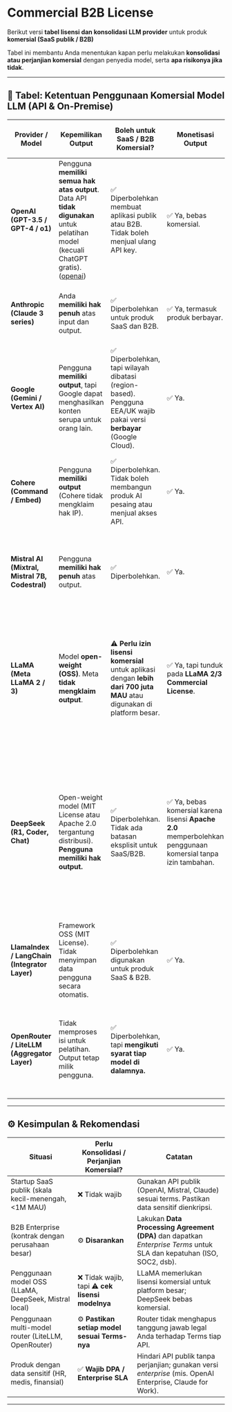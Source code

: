 # **Commercial B2B License**

Berikut versi **tabel lisensi dan konsolidasi LLM provider** untuk produk **komersial (SaaS publik / B2B)**

Tabel ini membantu Anda menentukan kapan perlu melakukan **konsolidasi atau perjanjian komersial** dengan penyedia model, serta **apa risikonya jika tidak**.

---

## 🧠 **Tabel: Ketentuan Penggunaan Komersial Model LLM (API & On-Premise)**

| **Provider / Model** | **Kepemilikan Output** | **Boleh untuk SaaS / B2B Komersial?** | **Monetisasi Output** | **Perlu Konsolidasi / Lisensi Enterprise?** | **Risiko / Catatan Hukum & Kepatuhan** |
| ------------------- | ------------------------------------------------------------------------------------------------------------------------- | ----------------------------------------------------------------------------------------------------------------------- | ------------------------------------------------------------------------------------------------------------ | --------------------------------------------------------------------------------------------------------------------------------------------- | --------------------------------------------------------------------------------------------------------------------------------------------------------------------------------------------------------- |
| **OpenAI (GPT-3.5 / GPT-4 / o1)** | Pengguna **memiliki semua hak atas output**. Data API **tidak digunakan** untuk pelatihan model (kecuali ChatGPT gratis).([openai][1]) | ✅ Diperbolehkan membuat aplikasi publik atau B2B. Tidak boleh menjual ulang API key.                                    | ✅ Ya, bebas komersial.                                                                                       | ⚙️ Tidak wajib, tapi **disarankan untuk Enterprise** jika memproses data sensitif (DPA tersedia).                                             | Pelanggaran Terms (mis. sharing key, bypass rate limit) dapat menyebabkan **pemblokiran akun**. Tanpa DPA → risiko privasi data di sisi hukum GDPR/HIPAA.                                                 |
| **Anthropic (Claude 3 series)**                 | Anda **memiliki hak penuh** atas input dan output.                                                                        | ✅ Diperbolehkan untuk produk SaaS dan B2B.                                                                              | ✅ Ya, termasuk produk berbayar.                                                                              | ⚙️ Tidak wajib, tapi **disarankan untuk enterprise** (Claude for Work/Enterprise).                                                            | Anthropic **tidak melatih model dengan data Anda**, namun tetap tunduk pada Usage Policy.                                                                                                                 |
| **Google (Gemini / Vertex AI)**                 | Pengguna **memiliki output**, tapi Google dapat menghasilkan konten serupa untuk orang lain.                              | ✅ Diperbolehkan, tapi wilayah dibatasi (region-based). Pengguna EEA/UK wajib pakai versi **berbayar** (Google Cloud).   | ✅ Ya.                                                                                                        | ⚙️ Disarankan pakai **Google Cloud Enterprise** untuk produk B2B.                                                                             | Layanan gratis bisa **menggunakan data Anda untuk pelatihan**. Gunakan versi berbayar agar data tidak disimpan.                                                                                           |
| **Cohere (Command / Embed)**                    | Pengguna **memiliki output** (Cohere tidak mengklaim hak IP).                                                             | ✅ Diperbolehkan. Tidak boleh membangun produk AI pesaing atau menjual akses API.                                        | ✅ Ya.                                                                                                        | ⚙️ Tidak wajib, namun enterprise plan memberi jaminan legal & DPA.                                                                            | Cohere memberikan **perlindungan hak cipta (Copyright Indemnity)**, tapi gugur jika melanggar Terms.                                                                                                      |
| **Mistral AI (Mixtral, Mistral 7B, Codestral)** | Pengguna **memiliki hak penuh** atas output.                                                                              | ✅ Diperbolehkan.                                                                                                        | ✅ Ya.                                                                                                        | ⚙️ Tidak wajib, tapi **untuk data sensitif disarankan aktifkan Zero Data Retention (ZDR)**.                                                   | Tanpa ZDR, data bisa disimpan sementara di log. Tidak digunakan untuk training, tapi raw log tetap ada.                                                                                                   |
| **LLaMA (Meta LLaMA 2 / 3)**                    | Model **open-weight (OSS)**. Meta **tidak mengklaim output**.                                                             | ⚠️ **Perlu izin lisensi komersial** untuk aplikasi dengan **lebih dari 700 juta MAU** atau digunakan di platform besar. | ✅ Ya, tapi tunduk pada **LLaMA 2/3 Commercial License**.                                                     | ⚙️ Jika aplikasi Anda berskala besar atau *revenue-driven*, **harus mendaftar lisensi komersial Meta** (gratis untuk sebagian besar startup). | Pelanggaran lisensi (misal penggunaan tanpa izin pada skala besar) dapat mengakibatkan klaim pelanggaran lisensi. Jika dimodifikasi dan dijual ulang, wajib mencantumkan atribusi Meta.                   |
| **DeepSeek (R1, Coder, Chat)**                  | Open-weight model (MIT License atau Apache 2.0 tergantung distribusi). **Pengguna memiliki hak output.**                  | ✅ Diperbolehkan. Tidak ada batasan eksplisit untuk SaaS/B2B.                                                            | ✅ Ya, bebas komersial karena lisensi **Apache 2.0** memperbolehkan penggunaan komersial tanpa izin tambahan. | ⚙️ Tidak perlu konsolidasi — cukup mencantumkan atribusi jika diwajibkan oleh lisensi (mis. Apache 2.0 Notice).                               | Pastikan tidak melanggar lisensi dependensi (mis. data training publik). DeepSeek menyatakan tidak menyimpan data pengguna, tapi tanggung jawab tetap di pihak developer untuk data privacy (GDPR/HIPAA). |
| **LlamaIndex / LangChain (Integrator Layer)**   | Framework OSS (MIT License). Tidak menyimpan data pengguna secara otomatis.                                               | ✅ Diperbolehkan digunakan untuk produk SaaS & B2B.                                                                      | ✅ Ya.                                                                                                        | ❌ Tidak perlu lisensi komersial.                                                                                                              | Pastikan Anda mematuhi lisensi model dan penyedia API yang diintegrasikan melalui framework ini.                                                                                                          |
| **OpenRouter / LiteLLM (Aggregator Layer)**     | Tidak memproses isi untuk pelatihan. Output tetap milik pengguna.                                                         | ✅ Diperbolehkan, tapi **mengikuti syarat tiap model di dalamnya.**                                                      | ✅ Ya.                                                                                                        | ⚙️ Tidak perlu lisensi khusus, tapi Anda **bertanggung jawab atas semua model yang digunakan.**                                               | Risiko: jika salah satu model melarang redistribusi output, Anda tetap bisa dituntut. Pastikan Terms tiap model terpenuhi.                                                                                |

---

## ⚙️ **Kesimpulan & Rekomendasi**

| **Situasi**                                           | **Perlu Konsolidasi / Perjanjian Komersial?**   | **Catatan**                                                                                                           |
| ----------------------------------------------------- | ----------------------------------------------- | --------------------------------------------------------------------------------------------------------------------- |
| Startup SaaS publik (skala kecil-menengah, <1M MAU)   | ❌ Tidak wajib                                   | Gunakan API publik (OpenAI, Mistral, Claude) sesuai terms. Pastikan data sensitif dienkripsi.                         |
| B2B Enterprise (kontrak dengan perusahaan besar)      | ⚙️ **Disarankan**                               | Lakukan **Data Processing Agreement (DPA)** dan dapatkan *Enterprise Terms* untuk SLA dan kepatuhan (ISO, SOC2, dsb). |
| Penggunaan model OSS (LLaMA, DeepSeek, Mistral local) | ❌ Tidak wajib, tapi ⚠️ **cek lisensi modelnya** | LLaMA memerlukan lisensi komersial untuk platform besar; DeepSeek bebas komersial.                                    |
| Penggunaan multi-model router (LiteLLM, OpenRouter)   | ⚙️ **Pastikan setiap model sesuai Terms-nya**   | Router tidak menghapus tanggung jawab legal Anda terhadap Terms tiap API.                                             |
| Produk dengan data sensitif (HR, medis, finansial)    | ✅ **Wajib DPA / Enterprise SLA**                | Hindari API publik tanpa perjanjian; gunakan versi *enterprise* (mis. OpenAI Enterprise, Claude for Work).            |

---


[1]: https://openai.com/policies/services-agreement/#:~:text=4 "OpenAI Services Agreement"
[2]: https://openai.com/enterprise-privacy/#:~:text=,your%20business%20data%20by%20default "OpenAI Enterprise Privacy"
